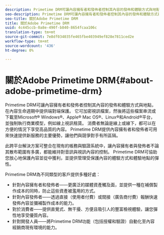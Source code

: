 ```yaml
---
description: Primetime DRM可讓內容擁有者和發佈者控制其內容的發佈和體驗方式與地點，在內容生命週期中提供端對端保護。 它可加密視訊檔案，然後將這些檔案串流或下載至Microsoft® Windows®、Apple® Mac OS®、Linux®和Android®平台，並強制執行商業模型，例如線上視訊租賃。 消費者無論是線上或線下，都可以在方便的情況下享受高品質的內容。 Primetime DRM提供內容擁有者和發佈者可用來快速提供新服務的主要優勢，讓他們與競爭對手有所區隔。
seo-description: Primetime DRM可讓內容擁有者和發佈者控制其內容的發佈和體驗方式與地點，在內容生命週期中提供端對端保護。 它可加密視訊檔案，然後將這些檔案串流或下載至Microsoft® Windows®、Apple® Mac OS®、Linux®和Android®平台，並強制執行商業模型，例如線上視訊租賃。 消費者無論是線上或線下，都可以在方便的情況下享受高品質的內容。 Primetime DRM提供內容擁有者和發佈者可用來快速提供新服務的主要優勢，讓他們與競爭對手有所區隔。
seo-title: 關於Adobe Primetime DRM
title: 關於Adobe Primetime DRM
uuid: 4c445ccb-0a8e-490f-b840-8654fcaa106c
translation-type: tm+mt
source-git-commit: 7e8df034035fe465fbe403949ef828e7811ced2e
workflow-type: tm+mt
source-wordcount: '436'
ht-degree: 0%

---
```



# 關於Adobe Primetime DRM{#about-adobe-primetime-drm}

Primetime DRM可讓內容擁有者和發佈者控制其內容的發佈和體驗方式與地點，在內容生命週期中提供端對端保護。 它可加密視訊檔案，然後將這些檔案串流或下載至Microsoft® Windows®、Apple® Mac OS®、Linux®和Android®平台，並強制執行商業模型，例如線上視訊租賃。 消費者無論是線上或線下，都可以在方便的情況下享受高品質的內容。 Primetime DRM提供內容擁有者和發佈者可用來快速提供新服務的主要優勢，讓他們與競爭對手有所區隔。

此跨平台解決方案可整合在現有的帳務與驗證系統中，讓內容擁有者與發佈者不論其散布範圍有多廣，都能維持對音訊與視訊內容的控制。 Primetime DRM可協助您放心地保護內容並從中獲利，並提供管理受保護內容的體驗方式和體驗地點的彈性。

Primetime DRM為不同類型的客戶提供多種好處：

* 針對內容擁有者和發佈者——更廣泛的媒體資產觸及面，並提供一種在補償製作成本的同時，防止這些資產被濫用的方式。
* 針對內容發佈者——透過直接（使用者付費）或間接（廣告商付費）報酬快速發佈內容並彌補製作成本的能力。
* 對於消費者——提供直覺式、無干擾、方便且吸引人的豐富檢視體驗，讓您彈性地享受優質內容。
* 針對開發人員——將Primetime DRM功能（包括授權和驗證）自動化至內容經銷商現有環境的能力。

